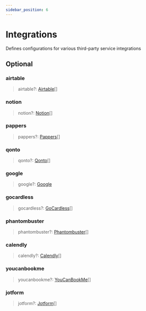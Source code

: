 ```yaml
---
sidebar_position: 6
---
```


# Integrations

Defines configurations for various third-party service integrations

## Optional

### airtable

>airtable?: [Airtable](/api/integration/airtable)[]

### notion

>notion?: [Notion](/api/integration/notion)[]

### pappers

>pappers?: [Pappers](/api/integration/pappers)[]

### qonto

>qonto?: [Qonto](/api/integration/qonto)[]

### google

>google?: [Google](/api/integration/google)

### gocardless

>gocardless?: [GoCardless](/api/integration/gocardless)[]

### phantombuster

>phantombuster?: [Phantombuster](/api/integration/phantombuster)[]

### calendly

>calendly?: [Calendly](/api/integration/calendly)[]

### youcanbookme

>youcanbookme?: [YouCanBookMe](/api/integration/youcanbookme)[]

### jotform

>jotform?: [Jotform](/api/integration/jotform)[]


